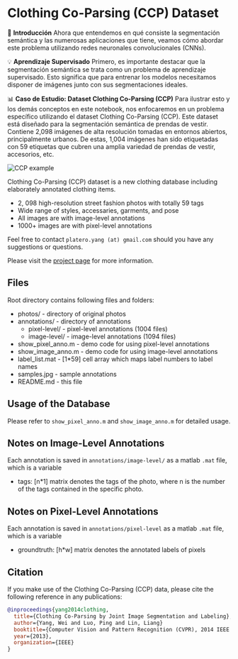 Clothing Co-Parsing (CCP) Dataset
================================
📌 **Introducción**
Ahora que entendemos en qué consiste la segmentación semántica y las numerosas aplicaciones que tiene, veamos cómo abordar este problema utilizando redes neuronales convolucionales (CNNs).

💡 **Aprendizaje Supervisado**
Primero, es importante destacar que la segmentación semántica se trata como un problema de aprendizaje supervisado. Esto significa que para entrenar los modelos necesitamos disponer de imágenes junto con sus segmentaciones ideales.

📊 **Caso de Estudio: Dataset Clothing Co-Parsing (CCP)**
Para ilustrar esto y los demás conceptos en este notebook, nos enfocaremos en un problema específico utilizando el dataset Clothing Co-Parsing (CCP). Este dataset está diseñado para la segmentación semántica de prendas de vestir. Contiene 2,098 imágenes de alta resolución tomadas en entornos abiertos, principalmente urbanos. De estas, 1,004 imágenes han sido etiquetadas con 59 etiquetas que cubren una amplia variedad de prendas de vestir, accesorios, etc.

![CCP example](https://raw.githubusercontent.com/bearpaw/clothing-co-parsing/master/example.jpg)

Clothing Co-Parsing (CCP) dataset is a new clothing database including elaborately annotated clothing items.

  - 2, 098 high-resolution street fashion photos with totally 59 tags
  - Wide range of styles, accessaries, garments, and pose
  - All images are with image-level annotations
  - 1000+ images are with pixel-level annotations

Feel free to contact `platero.yang (at) gmail.com` should you have any suggestions or questions.

Please visit the [project page](http://www.sysu-hcp.net/clothing-co-parsing-by-joint-image-segmentation-and-labeling/) for more information.

Files
-----
Root directory contains following files and folders:
  - photos/                     - directory of original photos
  - annotations/                - directory of annotations
  	+ pixel-level/              - pixel-level annotations (1004 files)
  	+ image-level/              - image-level annotations (1094 files)
  - show_pixel_anno.m           - demo code for using pixel-level annotations
  - show_image_anno.m           - demo code for using image-level annotations 	
  - label_list.mat              - [1*59] cell array which maps label numbers to label names
  - samples.jpg                 - sample annotations
  - README.md                   - this file

Usage of the Database
---------------------
Please refer to `show_pixel_anno.m` and `show_image_anno.m` for detailed usage.

Notes on Image-Level Annotations
--------------------------------
Each annotation is saved in `annotations/image-level/` as a matlab `.mat` file, which is a variable
- tags: [n*1] matrix denotes the tags of the photo, where n is the number of the tags contained in the specific photo. 

Notes on Pixel-Level Annotations
--------------------------------
Each annotation is saved in `annotations/pixel-level` as a matlab `.mat` file, which is a variable

- groundtruth: [h*w] matrix denotes the annotated labels of pixels

Citation
--------
If you make use of the Clothing Co-Parsing (CCP) data, please cite the following reference in any publications:
```bib
@inproceedings{yang2014clothing,
  title={Clothing Co-Parsing by Joint Image Segmentation and Labeling},
  author={Yang, Wei and Luo, Ping and Lin, Liang}
  booktitle={Computer Vision and Pattern Recognition (CVPR), 2014 IEEE Conference on},
  year={2013},
  organization={IEEE}
}
```
